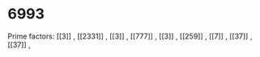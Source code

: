 # 6993

Prime factors: [[3]] , [[2331]] , [[3]] , [[777]] , [[3]] , [[259]] , [[7]] , [[37]] , [[37]] , 